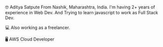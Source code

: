 🤓 Aditya Satpute From Nashik, Maharashtra, India. I'm having 2+ years of experience in Web Dev. And Trying to learn javascript to work as Full Stack Dev.

💻 Also working as a freelancer.

🖥 AWS Cloud Developer